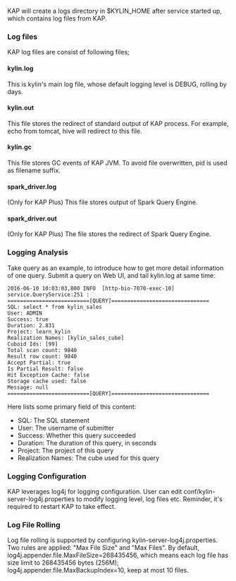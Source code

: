 KAP will create a logs directory in $KYLIN_HOME after service started up, which contains log files from KAP.

### Log files
KAP log files are consist of following files;
#### kylin.log
This is kylin's main log file, whose default logging level is DEBUG, rolling by days.
#### kylin.out
This file stores the redirect of standard output of KAP process. For example, echo from tomcat, hive will redirect to this file.
#### kylin.gc
This file stores GC events of KAP JVM. To avoid file overwritten, pid is used as filename suffix.

#### spark_driver.log
(Only for KAP Plus) This file stores output of Spark Query Engine.

#### spark_driver.out

(Only for KAP Plus) The file stores the redirect of Spark Query Engine.

### Logging Analysis

Take query as an example, to introduce how to get more detail information of one query.
Submit a query on Web UI, and tail kylin.log at same time: 

```
2016-06-10 10:03:03,800 INFO  [http-bio-7070-exec-10] service.QueryService:251 :
==========================[QUERY]===============================
SQL: select * from kylin_sales
User: ADMIN
Success: true
Duration: 2.831
Project: learn_kylin
Realization Names: [kylin_sales_cube]
Cuboid Ids: [99]
Total scan count: 9840
Result row count: 9840
Accept Partial: true
Is Partial Result: false
Hit Exception Cache: false
Storage cache used: false
Message: null
==========================[QUERY]===============================
```

Here lists some primary field of this content:

* SQL: The SQL statement
* User: The username of submitter
* Success: Whether this query succeeded
* Duration: The duration of this query, in seconds
* Project: The project of this query
* Realization Names: The cube used for this query

### Logging Configuration
KAP leverages log4j for logging configuration. User can edit conf/kylin-server-log4j.properties to modify logging level, log files etc.
Reminder, it's required to restart KAP to take effect.

### Log File Rolling

Log file rolling is supported by configuring kylin-server-log4j.properties. Two rules are applied: "Max File Size" and "Max Files". By default, log4j.appender.file.MaxFileSize=268435456, which means each log file has size limit to 268435456 bytes (256M); log4j.appender.file.MaxBackupIndex=10, keep at most 10 files. 